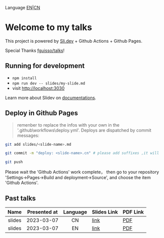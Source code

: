 Language [EN](./README.md)|[CN](./README.CN.md)
# Welcome to my talks

This project is powered by [Sli.dev](https://sli.dev) + Github Actions + Github Pages.

Special Thanks [fguisso/talks](https://github.com/fguisso/talks/)!

## Running for development

- `npm install`
- `npm run dev -- slides/my-slide.md`
- visit <http://localhost:3030>

Learn more about Slidev on [documentations](https://sli.dev/).

## Deploy in Github Pages
> remenber to replace the infos with your own in the '.github\workflows\deploy.yml'. 
Deploys are dispatched by commit messages:

```bash
git add slides/<slide-name>.md

git commit -m "deploy: <slide-name>.cn" # please add suffixes ,it will display in the language collum of the table

git push
```

Please wait the 'Github Actions' work complete， then go to your repository 'Settings->Pages->Build and deployment->Source', and choose the item 'Github Actions'.

## Past talks

|Name|Presented at|Language|Slides Link|PDF Link|
|:-:|:-:|:-:|:-|:-|
|slides|2023-03-07|CN|[link](https://lizilong1993.github.io/talks/slides/)|[PDF](https://cdn.jsdelivr.net/gh/lizilong1993/talks@main/exports/slides.pdf)|
|slides|2023-03-07|EN|[link](https://lizilong1993.github.io/talks/slides/)|[PDF](https://cdn.jsdelivr.net/gh/lizilong1993/talks@main/exports/slides.en.pdf)|
